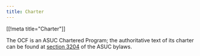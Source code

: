 ```yaml
---
title: Charter
---
```


[[!meta title="Charter"]]

The OCF is an ASUC Chartered Program; the authoritative text of its charter can
be found at [section
3204](https://docs.google.com/document/d/1bZhThJoNRUFOAX_gntXd4fgUSZkmfvCbOCr8p5Am75s/)
of the ASUC bylaws.

